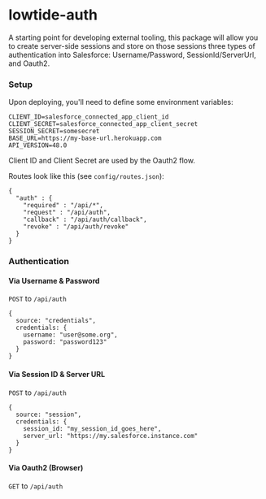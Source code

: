 # lowtide-auth

A starting point for developing external tooling, this package will allow you to create server-side sessions and store on those sessions three types of authentication into Salesforce: Username/Password, SessionId/ServerUrl, and Oauth2.

### Setup

Upon deploying, you'll need to define some environment variables:

```
CLIENT_ID=salesforce_connected_app_client_id
CLIENT_SECRET=salesforce_connected_app_client_secret
SESSION_SECRET=somesecret
BASE_URL=https://my-base-url.herokuapp.com
API_VERSION=48.0
```

Client ID and Client Secret are used by the Oauth2 flow.

Routes look like this (see `config/routes.json`):

```
{
  "auth" : {
    "required" : "/api/*",
    "request" : "/api/auth",
    "callback" : "/api/auth/callback",
    "revoke" : "/api/auth/revoke"
  }
}
```

### Authentication

#### Via Username & Password

`POST` to `/api/auth`

```
{
  source: "credentials",
  credentials: {
    username: "user@some.org",
    password: "password123"
  }
}
```

#### Via Session ID & Server URL

`POST` to `/api/auth`

```
{
  source: "session",
  credentials: {
    session_id: "my_session_id_goes_here",
    server_url: "https://my.salesforce.instance.com"
  }
}
```

#### Via Oauth2 (Browser)

`GET` to `/api/auth`
